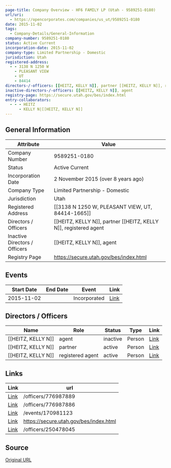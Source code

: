 ```yaml
---
page-title: Company Overview - HF6 FAMILY LP (Utah - 9589251-0180)
url/uri:
  - https://opencorporates.com/companies/us_ut/9589251-0180
date: 2015-11-02
tags:
  - Company-Details/General-Information
company-number: 9589251-0180
status: Active Current
incorporation-date: 2015-11-02
company-type: Limited Partnership - Domestic
jurisdiction: Utah
registered-address:
  - - 3138 N 1250 W
    - PLEASANT VIEW
    - UT
    - 84414
directors-/-officers: [[HEITZ, KELLY N]], partner [[HEITZ, KELLY N]], registered agent
inactive-directors-/-officers: [[HEITZ, KELLY N]], agent
registry-page: https://secure.utah.gov/bes/index.html
entry-collaborators:
  - - - HEITZ
      - KELLY N|[[HEITZ, KELLY N]]
---
```


## General Information
| Attribute          | Value                                       |
|--------------------|---------------------------------------------|
| Company Number     | 9589251-0180                                |
| Status             | Active Current                              |
| Incorporation Date | 2 November 2015 (over 8 years ago)          |
| Company Type       | Limited Partnership - Domestic              |
| Jurisdiction       | Utah                                        |
| Registered Address | [[3138 N 1250 W, PLEASANT VIEW, UT, 84414-1665]] |
| Directors / Officers | [[HEITZ, KELLY N]], partner [[HEITZ, KELLY N]], registered agent |
| Inactive Directors / Officers | [[HEITZ, KELLY N]], agent                          |
| Registry Page      | https://secure.utah.gov/bes/index.html      |

## Events

| Start Date | End Date   | Event                                                   | Link |
|------------|------------|-------------------------------------------------------|------|
| 2015-11-02 |            | Incorporated                                            | [Link](https://opencorporates.com/events/170981123) |

## Directors / Officers
| Name                 | Role            | Status     | Type        | Link |
|----------------------|-----------------|------------|-------------|------|
| [[HEITZ, KELLY N]] | agent           | inactive   | Person      | [Link](https://opencorporates.com/officers/250478045) |
| [[HEITZ, KELLY N]] | partner         | active     | Person      | [Link](https://opencorporates.com/officers/776987886) |
| [[HEITZ, KELLY N]] | registered agent | active     | Person      | [Link](https://opencorporates.com/officers/776987889) |

## Links
| Link   | url                            
|--------|--------------------------------|
| [Link](/officers/776987889) |/officers/776987889           |
| [Link](/officers/776987886) |/officers/776987886           |
| [Link](/events/170981123) |/events/170981123             |
| [Link](https://secure.utah.gov/bes/index.html) |https://secure.utah.gov/bes/index.html|
| [Link](/officers/250478045) |/officers/250478045           |

## Source
[Original URL](https://opencorporates.com/companies/us_ut/9589251-0180)
